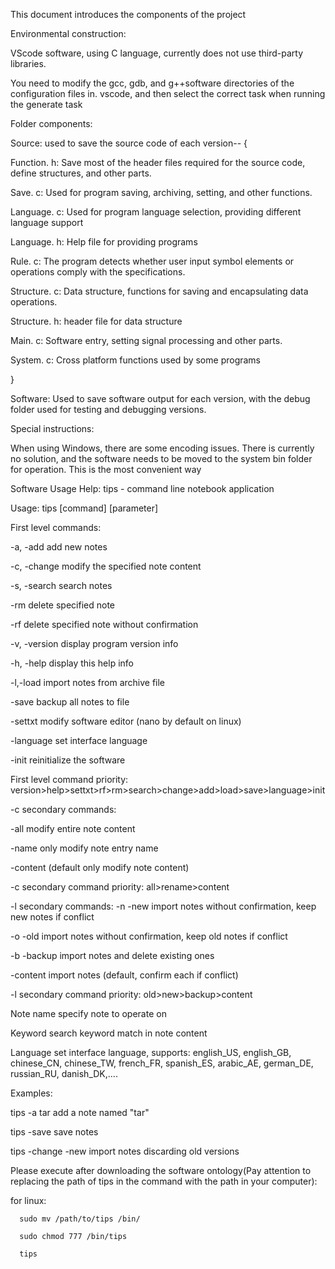 This document introduces the components of the project

Environmental construction:

VScode software, using C language, currently does not use third-party libraries.

You need to modify the gcc, gdb, and g++software directories of the configuration files in. vscode, and then select the correct task when running the generate task

Folder components:

Source: used to save the source code of each version-- {

Function. h: Save most of the header files required for the source code, define structures, and other parts.

Save. c: Used for program saving, archiving, setting, and other functions.

Language. c: Used for program language selection, providing different language support

Language. h: Help file for providing programs

Rule. c: The program detects whether user input symbol elements or operations comply with the specifications.

Structure. c: Data structure, functions for saving and encapsulating data operations.

Structure. h: header file for data structure

Main. c: Software entry, setting signal processing and other parts.

System. c: Cross platform functions used by some programs

}


Software: Used to save software output for each version, with the debug folder used for testing and debugging versions.

Special instructions:

When using Windows, there are some encoding issues. There is currently no solution, and the software needs to be moved to the system bin folder for operation. This is the most convenient way

Software Usage Help: 
 tips - command line notebook application

Usage:
 tips [command] [parameter]

First level commands:

-a, -add <note name> add new notes

-c, -change <note name> modify the specified note content

-s, -search <keyword> search notes

-rm delete specified note

-rf delete specified note without confirmation

-v, -version display program version info

-h, -help display this help info

-l,-load import notes from archive file

-save backup all notes to file

-settxt modify software editor (nano by default on linux)

-language <language> set interface language

-init reinitialize the software

First level command priority: version>help>settxt>rf>rm>search>change>add>load>save>language>init


-c secondary commands:

-all modify entire note content

-name only modify note entry name

-content (default only modify note content)

-c secondary command priority: all>rename>content



-l secondary commands:
-n -new import notes without confirmation, keep new notes if conflict

-o -old import notes without confirmation, keep old notes if conflict

-b -backup import notes and delete existing ones

-content import notes (default, confirm each if conflict)

-l secondary command priority: old>new>backup>content

Note name specify note to operate on

Keyword search keyword match in note content

Language set interface language, supports: english_US, english_GB, chinese_CN, chinese_TW, french_FR, spanish_ES, arabic_AE, german_DE, russian_RU, danish_DK,....

Examples:

 tips -a tar add a note named "tar"

 tips -save save notes

 tips -change -new import notes discarding old versions

Please execute after downloading the software ontology(Pay attention to replacing the path of tips in the command with the path in your computer):

for linux:

      sudo mv /path/to/tips /bin/

      sudo chmod 777 /bin/tips

      tips
```
